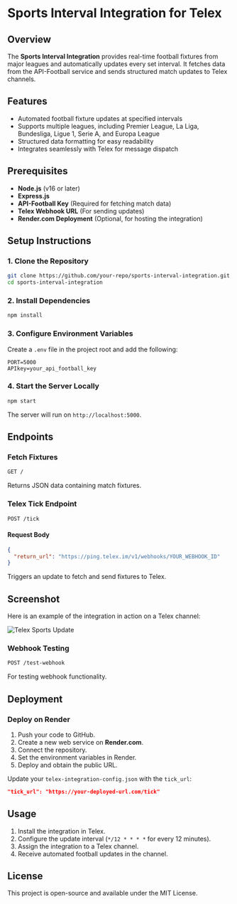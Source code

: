 # Sports Interval Integration for Telex

## Overview

The **Sports Interval Integration** provides real-time football fixtures from major leagues and automatically updates every set interval. It fetches data from the API-Football service and sends structured match updates to Telex channels.

## Features

- Automated football fixture updates at specified intervals
- Supports multiple leagues, including Premier League, La Liga, Bundesliga, Ligue 1, Serie A, and Europa League
- Structured data formatting for easy readability
- Integrates seamlessly with Telex for message dispatch

## Prerequisites

- **Node.js** (v16 or later)
- **Express.js**
- **API-Football Key** (Required for fetching match data)
- **Telex Webhook URL** (For sending updates)
- **Render.com Deployment** (Optional, for hosting the integration)

## Setup Instructions

### 1. Clone the Repository

```sh
git clone https://github.com/your-repo/sports-interval-integration.git
cd sports-interval-integration
```

### 2. Install Dependencies

```sh
npm install
```

### 3. Configure Environment Variables

Create a `.env` file in the project root and add the following:

```env
PORT=5000
APIkey=your_api_football_key
```

### 4. Start the Server Locally

```sh
npm start
```

The server will run on `http://localhost:5000`.

## Endpoints

### Fetch Fixtures

```sh
GET /
```

Returns JSON data containing match fixtures.

### Telex Tick Endpoint

```sh
POST /tick
```

#### Request Body

```json
{
  "return_url": "https://ping.telex.im/v1/webhooks/YOUR_WEBHOOK_ID"
}
```

Triggers an update to fetch and send fixtures to Telex.

## Screenshot

Here is an example of the integration in action on a Telex channel:

![Telex Sports Update](https://res.cloudinary.com/dgk3ckyn1/image/upload/v1740210096/Screenshot_15_mb380h.png)

### Webhook Testing

```sh
POST /test-webhook
```

For testing webhook functionality.

## Deployment

### Deploy on Render

1. Push your code to GitHub.
2. Create a new web service on **Render.com**.
3. Connect the repository.
4. Set the environment variables in Render.
5. Deploy and obtain the public URL.

Update your `telex-integration-config.json` with the `tick_url`:

```json
"tick_url": "https://your-deployed-url.com/tick"
```

## Usage

1. Install the integration in Telex.
2. Configure the update interval (`*/12 * * * *` for every 12 minutes).
3. Assign the integration to a Telex channel.
4. Receive automated football updates in the channel.

## License

This project is open-source and available under the MIT License.
